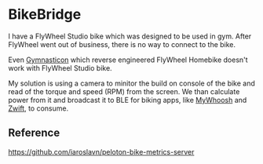 # BikeBridge

I have a FlyWheel Studio bike which was designed to be used in gym. After FlyWheel went out of business, there is no way to connect to the bike.

Even [Gymnasticon](https://github.com/ptx2/gymnasticon) which reverse engineered FlyWheel Homebike doesn't work with FlyWheel Studio bike.

My solution is using a camera to minitor the build on console of the bike and read of the torque and speed (RPM) from the screen. We than calculate power from it and broadcast it to BLE for biking apps, like [MyWhoosh](https://www.mywhoosh.com/) and [Zwift](https://www.zwift.com/), to consume.

## Reference
https://github.com/iaroslavn/peloton-bike-metrics-server
